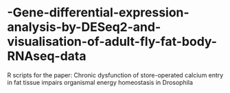 # -Gene-differential-expression-analysis-by-DESeq2-and-visualisation-of-adult-fly-fat-body-RNAseq-data
R scripts for the paper: Chronic dysfunction of store-operated calcium entry in fat tissue impairs organismal energy homeostasis in Drosophila
